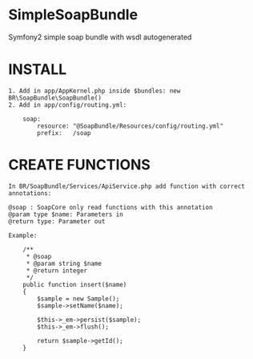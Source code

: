SimpleSoapBundle
================

Symfony2 simple soap bundle with wsdl autogenerated

INSTALL
========

    1. Add in app/AppKernel.php inside $bundles: new BR\SoapBundle\SoapBundle()
    2. Add in app/config/routing.yml:

        soap:
            resource: "@SoapBundle/Resources/config/routing.yml"
            prefix:   /soap


CREATE FUNCTIONS
=================

    In BR/SoapBundle/Services/ApiService.php add function with correct annotations:

    @soap : SoapCore only read functions with this annotation
    @param type $name: Parameters in
    @return type: Parameter out

    Example:

        /**
         * @soap
         * @param string $name
         * @return integer
         */
        public function insert($name)
        {
            $sample = new Sample();
            $sample->setName($name);

            $this->_em->persist($sample);
            $this->_em->flush();

            return $sample->getId();
        }
